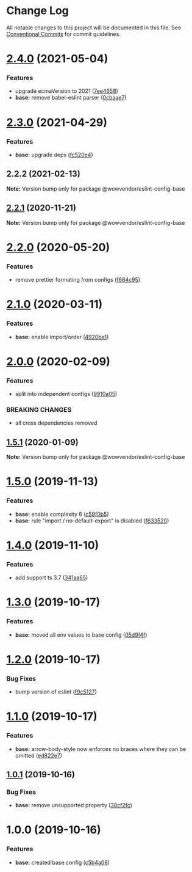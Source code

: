 # Change Log

All notable changes to this project will be documented in this file.
See [Conventional Commits](https://conventionalcommits.org) for commit guidelines.

# [2.4.0](https://github.com/wowvendor/eslint-configs/compare/@wowvendor/eslint-config-base@2.3.0...@wowvendor/eslint-config-base@2.4.0) (2021-05-04)


### Features

* upgrade ecmaVersion to 2021 ([7ee4658](https://github.com/wowvendor/eslint-configs/commit/7ee46589424add283039f69a50f0647087ee1ead))
* **base:** remove babel-eslint parser ([0cbaae7](https://github.com/wowvendor/eslint-configs/commit/0cbaae70d224451d84943eb6e590a2b907dc240a))





# [2.3.0](https://github.com/wowvendor/eslint-configs/compare/@wowvendor/eslint-config-base@2.2.2...@wowvendor/eslint-config-base@2.3.0) (2021-04-29)


### Features

* **base:** upgrade deps ([fc520e4](https://github.com/wowvendor/eslint-configs/commit/fc520e4e3b4d1fe3271ab62a886ac2824ca5225e))





## 2.2.2 (2021-02-13)

**Note:** Version bump only for package @wowvendor/eslint-config-base





## [2.2.1](https://github.com/wowvendor/eslint-configs/compare/@wowvendor/eslint-config-base@2.2.0...@wowvendor/eslint-config-base@2.2.1) (2020-11-21)

**Note:** Version bump only for package @wowvendor/eslint-config-base





# [2.2.0](https://github.com/wowvendor/eslint-configs/compare/@wowvendor/eslint-config-base@2.1.0...@wowvendor/eslint-config-base@2.2.0) (2020-05-20)


### Features

* remove prettier formating from configs ([f684c95](https://github.com/wowvendor/eslint-configs/commit/f684c954409cdf67a3022fff9ab37b4a34ccf284))





# [2.1.0](https://github.com/wowvendor/eslint-configs/compare/@wowvendor/eslint-config-base@2.0.0...@wowvendor/eslint-config-base@2.1.0) (2020-03-11)

### Features

- **base:** enable import/order ([4920be1](https://github.com/wowvendor/eslint-configs/commit/4920be17a3369122ed8f6b04df5d17f1fe8d69e6))

# [2.0.0](https://github.com/wowvendor/eslint-configs/compare/@wowvendor/eslint-config-base@1.5.1...@wowvendor/eslint-config-base@2.0.0) (2020-02-09)

### Features

- split into independent configs ([9910a05](https://github.com/wowvendor/eslint-configs/commit/9910a05010983ccc2d07bae849f4766623cf6505))

### BREAKING CHANGES

- all cross dependencies removed

## [1.5.1](https://github.com/wowvendor/eslint-configs/compare/@wowvendor/eslint-config-base@1.5.0...@wowvendor/eslint-config-base@1.5.1) (2020-01-09)

**Note:** Version bump only for package @wowvendor/eslint-config-base

# [1.5.0](https://github.com/wowvendor/eslint-configs/compare/@wowvendor/eslint-config-base@1.4.0...@wowvendor/eslint-config-base@1.5.0) (2019-11-13)

### Features

- **base:** enable complexity 6 ([c59f0b5](https://github.com/wowvendor/eslint-configs/commit/c59f0b5660acd79f3e1e23e7f4198bf2005bea27))
- **base:** rule "import / no-default-export" is disabled ([f633520](https://github.com/wowvendor/eslint-configs/commit/f633520a3f7ec08588c1e5ec5197183d54983ba9))

# [1.4.0](https://github.com/wowvendor/eslint-configs/compare/@wowvendor/eslint-config-base@1.3.0...@wowvendor/eslint-config-base@1.4.0) (2019-11-10)

### Features

- add support ts 3.7 ([341aa65](https://github.com/wowvendor/eslint-configs/commit/341aa65ebbe06846d1f8606bc523a97623b14b50))

# [1.3.0](https://github.com/wowvendor/eslint-configs/compare/@wowvendor/eslint-config-base@1.2.0...@wowvendor/eslint-config-base@1.3.0) (2019-10-17)

### Features

- **base:** moved all env values to base config ([05d9f4f](https://github.com/wowvendor/eslint-configs/commit/05d9f4faeef149ec85701a68503901b26c2dff74))

# [1.2.0](https://github.com/wowvendor/eslint-configs/compare/@wowvendor/eslint-config-base@1.0.1...@wowvendor/eslint-config-base@1.2.0) (2019-10-17)

### Bug Fixes

- bump version of eslint ([f9c5127](https://github.com/wowvendor/eslint-configs/commit/f9c5127a3987420319d78d7c63a30270f4f5c10a))

# [1.1.0](https://github.com/wowvendor/eslint-configs/compare/@wowvendor/eslint-config-base@1.0.1...@wowvendor/eslint-config-base@1.1.0) (2019-10-17)

### Features

- **base:** arrow-body-style now enforces no braces where they can be omitted ([ed822e7](https://github.com/wowvendor/eslint-configs/commit/ed822e774eeba9642b41a2fd9dffe12e471708df))

## [1.0.1](https://github.com/wowvendor/eslint-configs/compare/@wowvendor/eslint-config-base@1.0.0...@wowvendor/eslint-config-base@1.0.1) (2019-10-16)

### Bug Fixes

- **base:** remove unsupported property ([38cf2fc](https://github.com/wowvendor/eslint-configs/commit/38cf2fc61943fc1cdf0af0dc3048f94363db3ead))

# 1.0.0 (2019-10-16)

### Features

- **base:** created base config ([c5b4a08](https://github.com/wowvendor/eslint-configs/commit/c5b4a083eeade8f6e66ba6f37c1eb68f85edc450))
